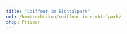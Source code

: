 ```yaml
---
title: "Coiffeur im Eichtalpark"
url: /hombrechtikon/coiffeur-im-eichtalpark/
shop: Friseur
---
```

